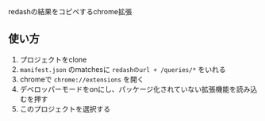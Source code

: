 redashの結果をコピペするchrome拡張

## 使い方

1. プロジェクトをclone
2. `manifest.json` のmatchesに `redashのurl + /queries/*` をいれる
3. chromeで `chrome://extensions` を開く
4. デベロッパーモードをonにし、パッケージ化されていない拡張機能を読み込むを押す
5. このプロジェクトを選択する
